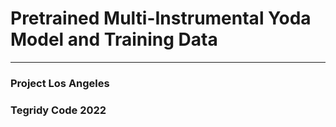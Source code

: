 # Pretrained Multi-Instrumental Yoda Model and Training Data

***

### Project Los Angeles
### Tegridy Code 2022
